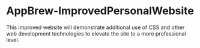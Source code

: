 # AppBrew-ImprovedPersonalWebsite
This improved website will demonstrate additional use of CSS and other web development technologies to elevate the site to a more professional level.